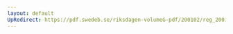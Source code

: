 ```yaml
---
layout: default
UpRedirect: https://pdf.swedeb.se/riksdagen-volumeG-pdf/200102/reg_200102/reg_200102_0603.pdf
---
```


